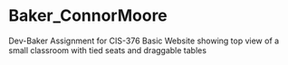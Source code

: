 # Baker_ConnorMoore
Dev-Baker Assignment for CIS-376
Basic Website showing top view of a small classroom with tied seats and draggable tables
